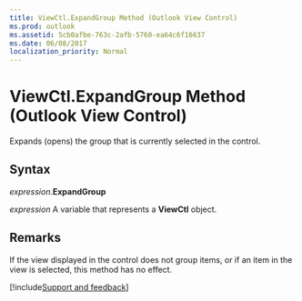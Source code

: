 ```yaml
---
title: ViewCtl.ExpandGroup Method (Outlook View Control)
ms.prod: outlook
ms.assetid: 5cb0afbe-763c-2afb-5760-ea64c6f16637
ms.date: 06/08/2017
localization_priority: Normal
---
```



# ViewCtl.ExpandGroup Method (Outlook View Control)

Expands (opens) the group that is currently selected in the control. 


## Syntax

_expression_.**ExpandGroup**

_expression_ A variable that represents a **ViewCtl** object.


## Remarks

If the view displayed in the control does not group items, or if an item in the view is selected, this method has no effect.

[!include[Support and feedback](~/includes/feedback-boilerplate.md)]